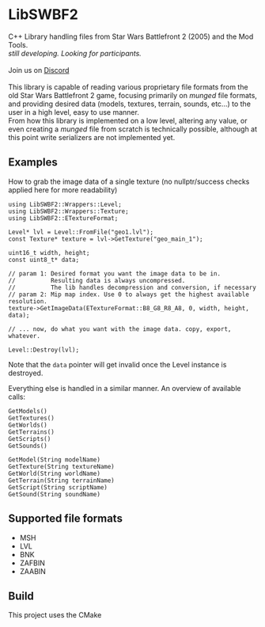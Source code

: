 
# LibSWBF2
C++ Library handling files from Star Wars Battlefront 2 (2005) and the Mod Tools.<br />
*still developing. Looking for participants.*<br />
<br />
Join us on [Discord](https://discord.com/invite/nNUapcU)<br />
<br />
This library is capable of reading various proprietary file formats from the old Star Wars Battlefront 2 game, focusing primarily on *munged* file formats, and providing desired data (models, textures, terrain, sounds, etc...) to the user in a high level, easy to use manner.<br />
From how this library is implemented on a low level, altering any value, or even creating a *munged* file from scratch is technically possible, although at this point write serializers are not implemented yet.
<br />
## Examples
How to grab the image data of a single texture (no nullptr/success checks applied here for more readability)
```
using LibSWBF2::Wrappers::Level;
using LibSWBF2::Wrappers::Texture;
using LibSWBF2::ETextureFormat;

Level* lvl = Level::FromFile("geo1.lvl");
const Texture* texture = lvl->GetTexture("geo_main_1");

uint16_t width, height;
const uint8_t* data;

// param 1: Desired format you want the image data to be in. 
//          Resulting data is always uncompressed. 
//          The lib handles decompression and conversion, if necessary
// param 2: Mip map index. Use 0 to always get the highest available resolution.
texture->GetImageData(ETextureFormat::B8_G8_R8_A8, 0, width, height, data);

// ... now, do what you want with the image data. copy, export, whatever.

Level::Destroy(lvl);
```
Note that the `data` pointer will get invalid once the Level instance is destroyed.

Everything else is handled in a similar manner. An overview of available calls:
```
GetModels()
GetTextures()
GetWorlds()
GetTerrains()
GetScripts()
GetSounds()

GetModel(String modelName)
GetTexture(String textureName)
GetWorld(String worldName)
GetTerrain(String terrainName)
GetScript(String scriptName)
GetSound(String soundName)
```
## Supported file formats
- MSH
- LVL
- BNK
- ZAFBIN
- ZAABIN

## Build
This project uses the CMake
